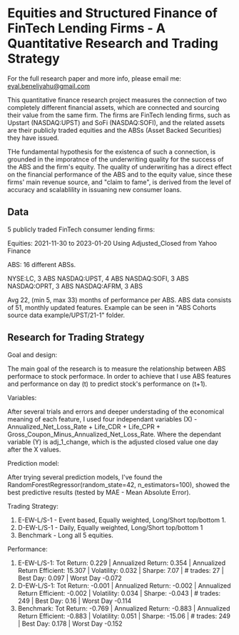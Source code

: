 
# Equities and Structured Finance of FinTech Lending Firms - A Quantitative Research and Trading Strategy

For the full research paper and more info, please email me: eyal.beneliyahu@gmail.com 

This quantitative finance research project measures the connection of two completely different financial assets, which are connected and sourcing their value from the same firm. The firms are FinTech lending firms, such as Upstart (NASDAQ:UPST) and SoFi (NASDAQ:SOFI), and the related assets are their publicly traded equities and the ABSs (Asset Backed Securities) they have issued.

THe fundamental hypothesis for the existenca of such a connection, is grounded in the imporatnce of the underwriting quality for the success of the ABS and the firm's equity. The quality of underwriting  has a direct effect on the financial performance of the ABS and to the equity value, since these firms' main revenue source, and "claim to fame", is derived from the level of accuracy and scalablility in issuaning new consumer loans.



## Data
5 publicly traded FinTech consumer lending firms:

Equities:
2021-11-30 to 2023-01-20
Using Adjusted_Closed from Yahoo Finance

ABS:
16 different ABSs.

NYSE:LC, 3 ABS 
NASDAQ:UPST, 4 ABS
NASDAQ:SOFI, 3 ABS
NASDAQ:OPRT, 3 ABS
NASDAQ:AFRM, 3 ABS

Avg 22, (min 5, max 33) months of performance per ABS.
ABS data consists of 51, monthly updated features.
Example can be seen in "ABS Cohorts source data example/UPST/21-1" folder.








## Research for Trading Strategy

Goal and design:

The main goal of the research is to measure the relationship between ABS performace to stock performace. In order to achieve that I use ABS features and performance on day (t) to predict stock's performance on (t+1). 

Variables:

After several trials and errors and deeper understading of the economical meaning of each feature, I used four independant variables (X) - Annualized_Net_Loss_Rate + Life_CDR + Life_CPR + Gross_Coupon_Minus_Annualized_Net_Loss_Rate. Where the dependant variable (Y) is adj_1_change, which is the adjusted closed value one day after the X values.

Prediction model:

After trying several prediction models, I've found the RandomForestRegressor(random_state=42, n_estimators=100), showed the best predictive results (tested by MAE - Mean Absolute Error).

Trading Strategy:

1. E-EW-L/S-1 - Event based, Equally weighted, Long/Short top/bottom 1.
2. D-EW-L/S-1 - Daily, Equally weighted, Long/Short top/bottom 1
3. Benchmark - Long all 5 equities.

Performance: 
1. E-EW-L/S-1: Tot Return: 0.229 | Annualized Return: 0.354 | Annualized Return Efficient: 15.307 | Volatility: 0.032 | Sharpe: 7.07 | # trades: 27 | Best Day: 0.097 | Worst Day -0.072
2. D-EW-L/S-1: Tot Return: -0.001 | Annualized Return: -0.002 | Annualized Return Efficient: -0.002 | Volatility: 0.034 | Sharpe: -0.043 | # trades: 249 | Best Day: 0.16 | Worst Day -0.114
3. Benchmark: Tot Return: -0.769 | Annualized Return: -0.883 | Annualized Return Efficient: -0.883 | Volatility: 0.051 | Sharpe: -15.06 | # trades: 249 | Best Day: 0.178 | Worst Day -0.152



